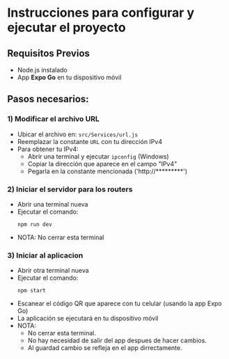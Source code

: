 # Instrucciones para configurar y ejecutar el proyecto

##  Requisitos Previos
- Node.js instalado
- App **Expo Go** en tu dispositivo móvil
  
## Pasos necesarios:

### 1) Modificar el archivo URL
- Ubicar el archivo en: `src/Services/url.js`
- Reemplazar la constante `URL` con tu dirección IPv4
- Para obtener tu IPv4:
  - Abrir una terminal y ejecutar `ipconfig` (Windows)
  - Copiar la dirección que aparece en el campo "IPv4"
  - Pegarla en la constante mencionada ('http://*********')

### 2) Iniciar el servidor para los routers
- Abrir una terminal nueva
- Ejecutar el comando:
  ```
  npm run dev
- NOTA: No cerrar esta terminal
  
### 3) Iniciar al aplicacion
- Abrir otra terminal nueva
- Ejecutar el comando:
  ```
  npm start
- Escanear el código QR que aparece con tu celular (usando la app Expo Go)
- La aplicación se ejecutará en tu dispositivo móvil
- NOTA:
  - No cerrar esta terminal.
  - No hay necesidad de salir del app despues de hacer cambios.
  - Al guardad cambio se refleja en el app dirrectamente. 
